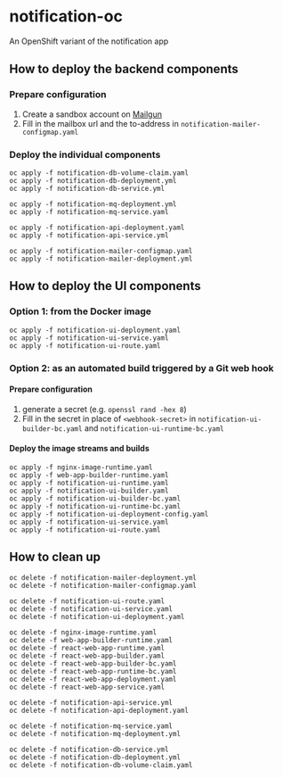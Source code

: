 # notification-oc
An OpenShift variant of the notification app

## How to deploy the backend components

### Prepare configuration
1. Create a sandbox account on [Mailgun](https://www.mailgun.com/)
1. Fill in the mailbox url and the to-address in `notification-mailer-configmap.yaml`

### Deploy the individual components
```
oc apply -f notification-db-volume-claim.yaml
oc apply -f notification-db-deployment.yml
oc apply -f notification-db-service.yml

oc apply -f notification-mq-deployment.yml
oc apply -f notification-mq-service.yaml

oc apply -f notification-api-deployment.yaml
oc apply -f notification-api-service.yml

oc apply -f notification-mailer-configmap.yaml
oc apply -f notification-mailer-deployment.yml
```

## How to deploy the UI components

### Option 1: from the Docker image
```
oc apply -f notification-ui-deployment.yaml
oc apply -f notification-ui-service.yaml
oc apply -f notification-ui-route.yaml
```

### Option 2: as an automated build triggered by a Git web hook

#### Prepare configuration
1. generate a secret (e.g. `openssl rand -hex 8`)
1. Fill in the secret in place of `<webhook-secret>` in `notification-ui-builder-bc.yaml` and `notification-ui-runtime-bc.yaml`

#### Deploy the image streams and builds
```
oc apply -f nginx-image-runtime.yaml
oc apply -f web-app-builder-runtime.yaml
oc apply -f notification-ui-runtime.yaml
oc apply -f notification-ui-builder.yaml
oc apply -f notification-ui-builder-bc.yaml
oc apply -f notification-ui-runtime-bc.yaml
oc apply -f notification-ui-deployment-config.yaml
oc apply -f notification-ui-service.yaml
oc apply -f notification-ui-route.yaml
```


## How to clean up
```
oc delete -f notification-mailer-deployment.yml
oc delete -f notification-mailer-configmap.yaml

oc delete -f notification-ui-route.yaml
oc delete -f notification-ui-service.yaml
oc delete -f notification-ui-deployment.yaml

oc delete -f nginx-image-runtime.yaml
oc delete -f web-app-builder-runtime.yaml
oc delete -f react-web-app-runtime.yaml
oc delete -f react-web-app-builder.yaml
oc delete -f react-web-app-builder-bc.yaml
oc delete -f react-web-app-runtime-bc.yaml
oc delete -f react-web-app-deployment.yaml
oc delete -f react-web-app-service.yaml

oc delete -f notification-api-service.yml
oc delete -f notification-api-deployment.yaml

oc delete -f notification-mq-service.yaml
oc delete -f notification-mq-deployment.yml

oc delete -f notification-db-service.yml
oc delete -f notification-db-deployment.yml
oc delete -f notification-db-volume-claim.yaml
```
